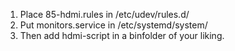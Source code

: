 1. Place 85-hdmi.rules in /etc/udev/rules.d/
2. Put monitors.service in /etc/systemd/system/
3. Then add hdmi-script in a binfolder of your liking.

